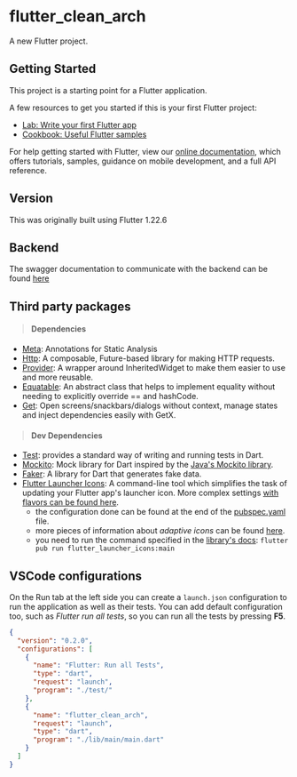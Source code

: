 # flutter_clean_arch

A new Flutter project.

## Getting Started

This project is a starting point for a Flutter application.

A few resources to get you started if this is your first Flutter project:

- [Lab: Write your first Flutter app](https://flutter.dev/docs/get-started/codelab)
- [Cookbook: Useful Flutter samples](https://flutter.dev/docs/cookbook)

For help getting started with Flutter, view our
[online documentation](https://flutter.dev/docs), which offers tutorials,
samples, guidance on mobile development, and a full API reference.


## Version

This was originally built using Flutter 1.22.6


## Backend

The swagger documentation to communicate with the backend can be found [here](http://fordevs.herokuapp.com/api-docs/#/) 

## Third party packages

> #### Dependencies
- [Meta](https://pub.dev/packages/meta): Annotations for Static Analysis
- [Http](https://pub.dev/packages/http/install): A composable, Future-based library for making HTTP requests.
- [Provider](https://pub.dev/packages/provider): A wrapper around InheritedWidget to make them easier to use and more reusable.
- [Equatable](https://pub.dev/packages/equatable): An abstract class that helps to implement equality without needing to explicitly override == and hashCode.
- [Get](https://pub.dev/packages/get): Open screens/snackbars/dialogs without context, manage states and inject dependencies easily with GetX.

> #### Dev Dependencies
- [Test](https://pub.dev/packages/test): provides a standard way of writing and running tests in Dart.
- [Mockito](https://pub.dev/packages/mockito): Mock library for Dart inspired by the [Java's Mockito library](https://github.com/mockito/mockito).
- [Faker](https://pub.dev/packages/faker): A library for Dart that generates fake data.
- [Flutter Launcher Icons](https://pub.dev/packages/flutter_launcher_icons): A command-line tool which simplifies the task of updating your Flutter app's launcher icon. More complex settings [with flavors can be found here](https://github.com/fluttercommunity/flutter_launcher_icons/tree/master/example/flavors).
  - the configuration done can be found at the end of the [pubspec.yaml](pubspec.yaml) file.
  - more pieces of information about _adaptive icons_ can be found [here](https://medium.com/google-design/designing-adaptive-icons-515af294c783).
  - you need to run the command specified in the [library's docs](https://pub.dev/packages/flutter_launcher_icons#book-guide): `flutter pub run flutter_launcher_icons:main`



## VSCode configurations

On the Run tab at the left side you can create a `launch.json` configuration to run the application as well as their tests. You can add default configuration too, such as
_Flutter run all tests_, so you can run all the tests by pressing **F5**.

```json
{
  "version": "0.2.0",
  "configurations": [
    {
      "name": "Flutter: Run all Tests",
      "type": "dart",
      "request": "launch",
      "program": "./test/"
    },
    {
      "name": "flutter_clean_arch",
      "request": "launch",
      "type": "dart",
      "program": "./lib/main/main.dart"
    }
  ]
}
```
